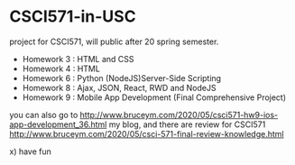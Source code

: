 # CSCI571-in-USC
project for CSCI571, will public after 20 spring semester.

- Homework 3 : HTML and CSS
- Homework 4 : HTML 
- Homework 6 : Python (NodeJS)Server-Side Scripting 
- Homework 8 : Ajax, JSON, React, RWD and NodeJS
- Homework 9 : Mobile App Development (Final Comprehensive Project) 

you can also go to http://www.bruceym.com/2020/05/csci571-hw9-ios-app-development_36.html
my blog, and there are review for CSCI571 
http://www.bruceym.com/2020/05/csci-571-final-review-knowledge.html 


x) have fun 
